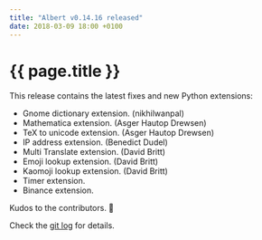 ```yaml
---
title: "Albert v0.14.16 released"
date: 2018-03-09 18:00 +0100
---
```


# {{ page.title }}

This release contains the latest fixes and new Python extensions:

* Gnome dictionary extension. (nikhilwanpal)
* Mathematica extension. (Asger Hautop Drewsen)
* TeX to unicode extension. (Asger Hautop Drewsen)
* IP address extension. (Benedict Dudel)
* Multi Translate extension. (David Britt)
* Emoji lookup extension. (David Britt)
* Kaomoji lookup extension. (David Britt)
* Timer extension.
* Binance extension.

Kudos to the contributors. 👏

Check the [git log](https://github.com/albertlauncher/albert/commits/v0.14.16) for details.
